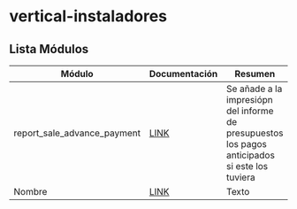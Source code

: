 # vertical-instaladores

Lista Módulos
----------------
Módulo | Documentación | Resumen
--- | --- | ---
report_sale_advance_payment | [LINK](https://github.com/Liyben/vertical-instaladores/tree/14.0/report_sale_advance_payment) | Se añade a la impresiópn del informe de presupuestos los pagos anticipados si este los tuviera
Nombre | [LINK](https://liyben.com) | Texto
